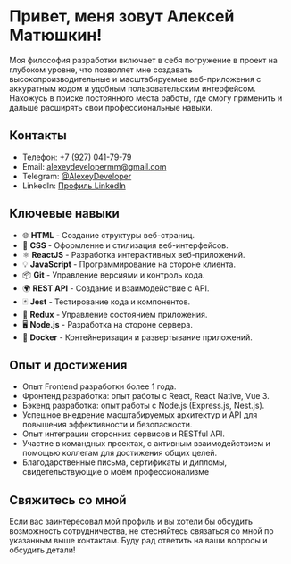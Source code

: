 <!-- Заголовок -->
<h1>Привет, меня зовут Алексей Матюшкин!</h1>

<!-- Описание о себе -->
<p>
  Моя философия разработки включает в себя погружение в проект на глубоком уровне, что позволяет мне создавать высокопроизводительные и масштабируемые веб-приложения с аккуратным кодом и удобным пользовательским интерфейсом. Нахожусь в поиске постоянного места работы, где смогу применить и дальше расширять свои профессиональные навыки.
</p>

<!-- Контакты -->
<h2>Контакты</h2>
<ul>
  <li>Телефон: +7 (927) 041-79-79</li>
  <li>Email: <a href="mailto:alexeydevelopermm@gmail.com">alexeydevelopermm@gmail.com</a></li>
  <li>Telegram: <a href="https://t.me/AlexeyDeveloper">@AlexeyDeveloper</a></li>
  <li>LinkedIn: <a href="https://www.linkedin.com/in/aleksei-matiushkin-dev/">Профиль LinkedIn</a></li>
</ul>

<h2>Ключевые навыки</h2>
<ul>
  <li>🌐 <strong>HTML</strong> - Создание структуры веб-страниц.</li>
  <li>🎨 <strong>CSS</strong> - Оформление и стилизация веб-интерфейсов.</li>
  <li>⚛️ <strong>ReactJS</strong> - Разработка интерактивных веб-приложений.</li>
  <li>💡 <strong>JavaScript</strong> - Программирование на стороне клиента.</li>
  <li>📦 <strong>Git</strong> - Управление версиями и контроль кода.</li>
  <li>🌍 <strong>REST API</strong> - Создание и взаимодействие с API.</li>
  <li>🃏 <strong>Jest</strong> - Тестирование кода и компонентов.</li>
  <li>🔄 <strong>Redux</strong> - Управление состоянием приложения.</li>
  <li>🖥️ <strong>Node.js</strong> - Разработка на стороне сервера.</li>
  <li>🐳 <strong>Docker</strong> - Контейнеризация и развертывание приложений.</li>
</ul>


<style>
  .skill {
    background-color: #007acc;
    color: white;
    padding: 2px 6px;
    border-radius: 3px;
    margin: 0 3px;
  }
</style>

<!-- Опыт и достижения -->
<h2>Опыт и достижения</h2>
<ul>
  <li>Опыт Frontend разработки более 1 года.</li>
  <li>Фронтенд разработка: опыт работы с React, React Native, Vue 3.</li>
  <li>Бэкенд разработка: опыт работы с Node.js (Express.js, Nest.js).</li>
  <li>Успешное внедрение масштабируемых архитектур и API для повышения эффективности и безопасности.</li>
  <li>Опыт интеграции сторонних сервисов и RESTful API.</li>
  <li>Участие в командных проектах, с активным взаимодействием и помощью коллегам для достижения общих целей.</li>
  <li>Благодарственные письма, сертификаты и дипломы, свидетельствующие о моём профессионализме</li>
</ul>
<!-- Связь -->
<h2>Свяжитесь со мной</h2>
<p>
  Если вас заинтересовал мой профиль и вы хотели бы обсудить возможность сотрудничества, не стесняйтесь связаться со мной по указанным выше контактам. Буду рад ответить на ваши вопросы и обсудить детали!
</p>

